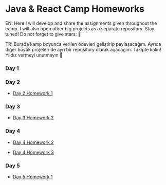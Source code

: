 # Java & React Camp Homeworks

EN:
Here I will develop and share the assignments given throughout the camp. I will also open other big projects as a separate repository. Stay tuned! Do not forget to give stars: 🤩

TR:
Burada kamp boyunca verilen ödevleri geliştirip paylaşacağım. Ayrıca diğer büyük projeleri de ayrı bir repository olarak açacağım. Takipte kalın! Yıldız vermeyi unutmayın 🤩

### Day 1
### Day 2
* [Day 2 Homework 1](https://github.com/LatifY/JavaReactCamp/tree/master/Day2Homework1)

### Day 3
* [Day 3 Homework 2](https://github.com/LatifY/JavaReactCamp/tree/master/Day3Homework2)

### Day 4
* [Day 4 Homework 2](https://github.com/LatifY/JavaReactCamp/tree/master/Day4Homework2)

* [Day 4 Homework 3](https://github.com/LatifY/JavaReactCamp/tree/master/Day4Homework3)

### Day 5
* [Day 5 Homework 1](https://github.com/LatifY/JavaReactCamp/tree/master/Day5Homework1)



